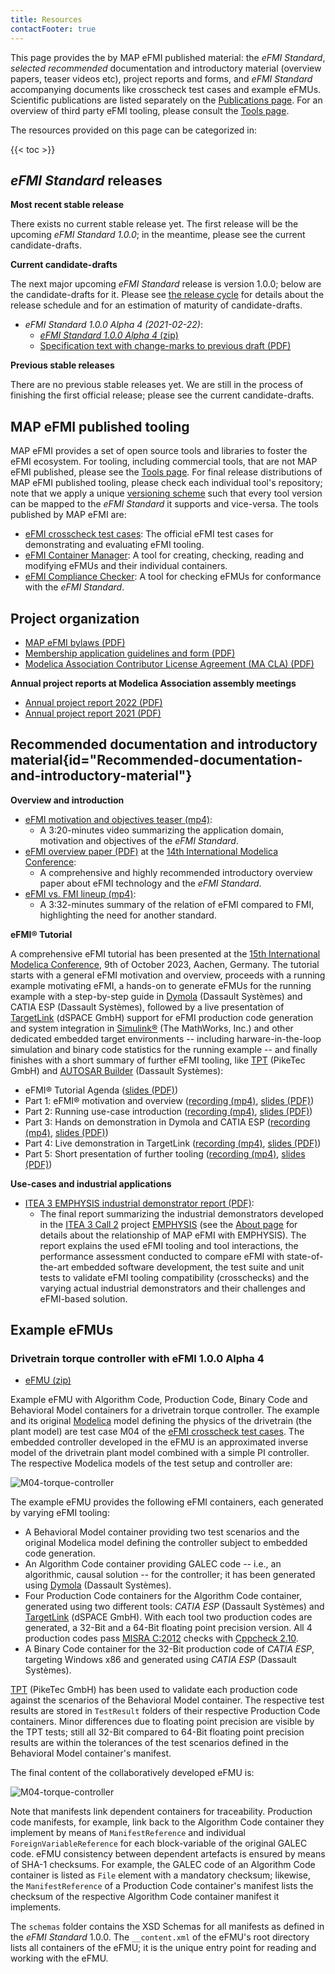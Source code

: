 ```yaml
---
title: Resources
contactFooter: true
---
```


This page provides the by MAP eFMI published material: the _eFMI Standard_, _selected recommended_ documentation and introductory material (overview papers, teaser videos etc), project reports and forms, and _eFMI Standard_ accompanying documents like crosscheck test cases and example eFMUs. Scientific publications are listed separately on the [Publications page](/publications/). For an overview of third party eFMI tooling, please consult the [Tools page](/tools/).

The resources provided on this page can be categorized in:

{{< toc >}}

## _eFMI Standard_ releases

**Most recent stable release**

There exists no current stable release yet. The first release will be the upcoming _eFMI Standard 1.0.0_; in the meantime, please see the current candidate-drafts.

**Current candidate-drafts**

The next major upcoming _eFMI Standard_ release is version 1.0.0; below are the candidate-drafts for it. Please see [the release cycle](/standard/#release-cycle-and-versioning) for details about the release schedule and for an estimation of maturity of candidate-drafts.

 - _eFMI Standard 1.0.0 Alpha 4 (2021-02-22)_:
   - [_eFMI Standard 1.0.0 Alpha 4_ (zip)](/media/resources/eFMI-Standard-1.0.0-Alpha-4.zip)
   - [Specification text with change-marks to previous draft (PDF)](/media/resources/eFMI-Standard-1.0.0-Alpha-4-specification-text-changemarks.pdf)

**Previous stable releases**

There are no previous stable releases yet. We are still in the process of finishing the first official release; please see the current candidate-drafts.

## MAP eFMI published tooling

MAP eFMI provides a set of open source tools and libraries to foster the eFMI ecosystem. For tooling, including commercial tools, that are not MAP eFMI published, please see the [Tools page](/tools/). For final release distributions of MAP eFMI published tooling, please check each individual tool's repository; note that we apply a unique [versioning scheme](/standard/#versioning-scheme) such that every tool version can be mapped to the _eFMI Standard_ it supports and vice-versa. The tools published by MAP eFMI are:

 - [eFMI crosscheck test cases](https://github.com/modelica/efmi-testcases/releases): The official eFMI test cases for demonstrating and evaluating eFMI tooling. 
 - [eFMI Container Manager](https://github.com/modelica/efmi-containermanager/releases): A tool for creating, checking, reading and modifying eFMUs and their individual containers.
 - [eFMI Compliance Checker](https://github.com/modelica/efmi-compliancechecker/releases): A tool for checking eFMUs for conformance with the _eFMI Standard_. 

## Project organization

 - [MAP eFMI bylaws (PDF)](/media/resources/MAP-eFMI-bylaws.pdf)
 - [Membership application guidelines and form (PDF)](/media/resources/MAP-eFMI-application.pdf)
 - [Modelica Association Contributor License Agreement (MA CLA) (PDF)](/media/resources/Modelica-Association-CLA.pdf)

**Annual project reports at Modelica Association assembly meetings**

 - [Annual project report 2022 (PDF)](/media/resources/MAP-eFMI-annual-project-report-2022.pdf)
 - [Annual project report 2021 (PDF)](/media/resources/MAP-eFMI-annual-project-report-2021.pdf)

## Recommended documentation and introductory material{id="Recommended-documentation-and-introductory-material"}

**Overview and introduction**

 - [eFMI motivation and objectives teaser (mp4)](/media/resources/eFMI-Explained-in-4-Minutes.mp4):
   - A 3:20-minutes video summarizing the application domain, motivation and objectives of the _eFMI Standard_. 
 - [eFMI overview paper (PDF)](/media/resources/Modelica-Conference-2021-paper.pdf) at the [14th International Modelica Conference](https://2021.international.conference.modelica.org/):
   - A comprehensive and highly recommended introductory overview paper about eFMI technology and the _eFMI Standard_.
 - [eFMI vs. FMI lineup (mp4)](/media/resources/eFMI-vs-FMI.mp4):
   - A 3:32-minutes summary of the relation of eFMI compared to FMI, highlighting the need for another standard. 

**eFMI® Tutorial**

A comprehensive eFMI tutorial has been presented at the [15th International Modelica Conference](https://2023.international.conference.modelica.org/), 9th of October 2023, Aachen, Germany. The tutorial starts with a general eFMI motivation and overview, proceeds with a running example motivating eFMI, a hands-on to generate eFMUs for the running example with a step-by-step guide in [Dymola](https://www.dymola.com/) (Dassault Systèmes) and CATIA ESP (Dassault Systèmes), followed by a live presentation of [TargetLink](https://www.dspace.com/en/pub/home/products/sw/pcgs/targetlink.cfm#180_25805) (dSPACE GmbH) support for eFMI production code generation and system integration in [Simulink®](https://www.mathworks.com/products/simulink.html) (The MathWorks, Inc.) and other dedicated embedded target environments -- including harware-in-the-loop simulation and binary code statistics for the running example -- and finally finishes with a short summary of further eFMI tooling, like [TPT](https://piketec.com/tpt/) (PikeTec GmbH) and [AUTOSAR Builder](https://www.3ds.com/products-services/catia/products/autosar-builder/) (Dassault Systèmes):

 - eFMI® Tutorial Agenda
 ([slides (PDF)](/media/resources/eFMI-Tutorial-Agenda.pdf))
 - Part 1: eFMI® motivation and overview
 ([recording (mp4)](/media/resources/eFMI-Tutorial-Part-1.mp4), [slides (PDF)](/media/resources/eFMI-Tutorial-Part-1.pdf))
 - Part 2: Running use-case introduction
 ([recording (mp4)](/media/resources/eFMI-Tutorial-Part-2.mp4), [slides (PDF)](/media/resources/eFMI-Tutorial-Part-2.pdf))
 - Part 3: Hands on demonstration in Dymola and CATIA ESP
 ([recording (mp4)](/media/resources/eFMI-Tutorial-Part-3.mp4), [slides (PDF)](/media/resources/eFMI-Tutorial-Part-3.pdf))
 - Part 4: Live demonstration in TargetLink
 ([recording (mp4)](/media/resources/eFMI-Tutorial-Part-4.mp4), [slides (PDF)](/media/resources/eFMI-Tutorial-Part-4.pdf))
 - Part 5: Short presentation of further tooling
 ([recording (mp4)](/media/resources/eFMI-Tutorial-Part-5.mp4), [slides (PDF)](/media/resources/eFMI-Tutorial-Part-5.pdf))

**Use-cases and industrial applications**

 - [ITEA 3 EMPHYSIS industrial demonstrator report (PDF)](/media/resources/emphysis-public-demonstrator-summary.pdf):
   - The final report summarizing the industrial demonstrators developed in the [ITEA 3 Call 2](https://itea4.org/) project [EMPHYSIS](https://itea4.org/project/emphysis.html) (see the [About page](/about/#project-history) for details about the relationship of MAP eFMI with EMPHYSIS). The report explains the used eFMI tooling and tool interactions, the performance assessment conducted to compare eFMI with state-of-the-art embedded software development, the test suite and unit tests to validate eFMI tooling compatibility (crosschecks) and the varying actual industrial demonstrators and their challenges and eFMI-based solution.

## Example eFMUs

### Drivetrain torque controller with eFMI 1.0.0 Alpha 4

 - [eFMU (zip)](/media/resources/M04-example-eFMU-for-eFMI-1-0-0-Alpha-4.zip)

Example eFMU with Algorithm Code, Production Code, Binary Code and Behavioral Model containers for a drivetrain torque controller. The example and its original [Modelica](https://modelica.org/modelicalanguage.html) model defining the physics of the drivetrain (the plant model) are test case M04 of the [eFMI crosscheck test cases](https://github.com/modelica/efmi-testcases). The embedded controller developed in the eFMU is an approximated inverse model of the drivetrain plant model combined with a simple PI controller. The respective Modelica models of the test setup and controller are:

![M04-torque-controller](/media/resources/M04-example-scenario.png)

The example eFMU provides the following eFMI containers, each generated by varying eFMI tooling:

 - A Behavioral Model container providing two test scenarios and the original Modelica model defining the controller subject to embedded code generation.
 - An Algorithm Code container providing GALEC code -- i.e., an algorithmic, causal solution -- for the controller; it has been generated using [Dymola](https://www.dymola.com/) (Dassault Systèmes).
 - Four Production Code containers for the Algorithm Code container, generated using two different tools: _CATIA ESP_ (Dassault Systèmes) and [TargetLink](https://www.dspace.com/en/pub/home/products/sw/pcgs/targetlink.cfm#180_25805) (dSPACE GmbH). With each tool two production codes are generated, a 32-Bit and a 64-Bit floating point precision version. All 4 production codes pass [MISRA C:2012](https://www.misra.org.uk/) checks with [Cppcheck 2.10](https://cppcheck.sourceforge.io/).
 - A Binary Code container for the 32-Bit production code of _CATIA ESP_, targeting Windows x86 and generated using _CATIA ESP_ (Dassault Systèmes).

[TPT](https://piketec.com/tpt/) (PikeTec GmbH) has been used to validate each production code against the scenarios of the Behavioral Model container. The respective test results are stored in `TestResult` folders of their respective Production Code containers. Minor differences due to floating point precision are visible by the TPT tests; still all 32-Bit compared to 64-Bit floating point precision results are within the tolerances of the test scenarios defined in the Behavioral Model container's manifest.

The final content of the collaboratively developed eFMU is:

![M04-torque-controller](/media/resources/M04-example-eFMU-content.png)

Note that manifests link dependent containers for traceability. Production code manifests, for example, link back to the Algorithm Code container they implement by means of `ManifestReference` and individual `ForeignVariableReference` for each block-variable of the original GALEC code. eFMU consistency between dependent artefacts is ensured by means of SHA-1 checksums. For example, the GALEC code of an Algorithm Code container is listed as `File` element with a mandatory checksum; likewise, the `ManifestReference` of a Production Code container's manifest lists the checksum of the respective Algorithm Code container manifest it implements.

The `schemas` folder contains the XSD Schemas for all manifests as defined in the _eFMI Standard_ 1.0.0. The `__content.xml` of the eFMU's root directory lists all containers of the eFMU; it is the unique entry point for reading and working with the eFMU. 
